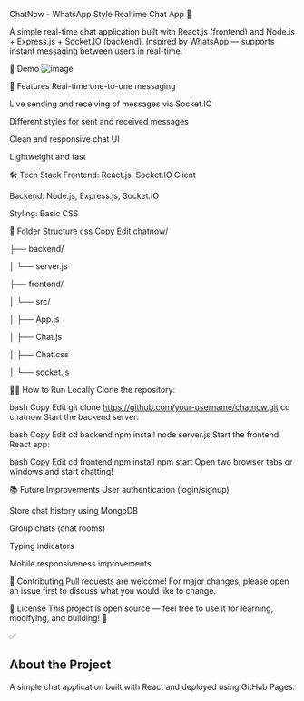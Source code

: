 ChatNow - WhatsApp Style Realtime Chat App 💬

A simple real-time chat application built with React.js (frontend) and Node.js + Express.js + Socket.IO (backend).
Inspired by WhatsApp — supports instant messaging between users in real-time.

📸 Demo
![image](https://github.com/user-attachments/assets/ec52648b-8234-4293-98e3-0bcf44f39971)



🚀 Features
Real-time one-to-one messaging

Live sending and receiving of messages via Socket.IO

Different styles for sent and received messages

Clean and responsive chat UI

Lightweight and fast

🛠️ Tech Stack
Frontend: React.js, Socket.IO Client

Backend: Node.js, Express.js, Socket.IO

Styling: Basic CSS

📂 Folder Structure
css
Copy
Edit
chatnow/

├── backend/

│   └── server.js

├── frontend/

│   └── src/

│       ├── App.js

│       ├── Chat.js

│       ├── Chat.css

│       └── socket.js

🧑‍💻 How to Run Locally
Clone the repository:

bash
Copy
Edit
git clone https://github.com/your-username/chatnow.git
cd chatnow
Start the backend server:

bash
Copy
Edit
cd backend
npm install
node server.js
Start the frontend React app:

bash
Copy
Edit
cd frontend
npm install
npm start
Open two browser tabs or windows and start chatting!

📚 Future Improvements
User authentication (login/signup)

Store chat history using MongoDB

Group chats (chat rooms)

Typing indicators

Mobile responsiveness improvements

🤝 Contributing
Pull requests are welcome!
For major changes, please open an issue first to discuss what you would like to change.

📄 License
This project is open source — feel free to use it for learning, modifying, and building! 🚀

✅



## About the Project
A simple chat application built with React and deployed using GitHub Pages.
